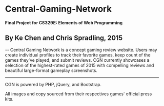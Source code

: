 # Central-Gaming-Network
#### Final Project for CS329E: Elements of Web Programming
## By Ke Chen and Chris Spradling, 2015


--
Central Gaming Network is a concept gaming review website. Users may create individual profiles to track their favorite games, keep count of the games they've played, and submit reviews. CGN currently showcases a selection of the highest-rated games of 2015 with compelling reviews and beautiful large-format gameplay screenshots.

----------------------------------------------------------------
CGN is powered by PHP, jQuery, and Bootstrap. 

All images and copy sourced from their respectives games' official press kits.
